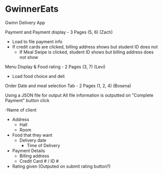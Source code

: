 # GwinnerEats
Gwinn Delivery App


Payment and Payment display - 3 Pages (5, 6) (Zach)
- Load to file payment info
- If credit cards are clicked, billing address shows but student ID does not
  - If Meal Swipe is clicked, student ID shows but billing address does not show

Menu Display & Food rating - 2 Pages (3, 7) (Levi)
- Load food choice and deli

Order Date and meal selection Tab - 2 Pages (1, 2, 4) (Bosena)


Using a JSON file for output
All file information is outputted on "Complete Payment" button click

-Name of client
  - Address
    - Hall
    - Room
  - Food that they want
    - Delivery date
      - Time of Delivery
  - Payment Details
    - Billing address
    - Credit Card # / ID #
  - Rating given  (Outputed on submit rating button?)
